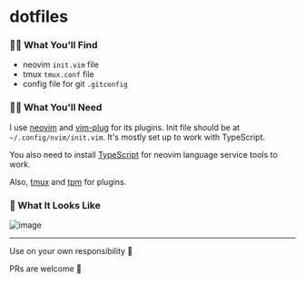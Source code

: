 # dotfiles

### 🕵️‍♀️ What You'll Find

- neovim `init.vim` file
- tmux `tmux.conf` file
- config file for git `.gitconfig`

### 👩‍🍳 What You'll Need

I use [neovim](https://neovim.io/) and [vim-plug](https://github.com/junegunn/vim-plug) for its plugins.
Init file should be at `~/.config/nvim/init.vim`. It's mostly set up to work with TypeScript.

You also need to install [TypeScript](https://www.typescriptlang.org/) for neovim language service tools to work.

Also, [tmux](https://github.com/tmux/tmux/wiki) and [tpm](https://github.com/tmux-plugins/tpm) for plugins.

### 💅 What It Looks Like

![image](https://www.dropbox.com/s/47dwosadlk7iaup/Screenshot%20at%2013-36-41.png?dl=1)

---

Use on your own responsibility 🙅

PRs are welcome 👐
